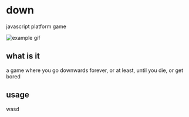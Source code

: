 # down
javascript platform game

![example gif](https://github.com/halbu/down/blob/master/down.gif "amazing gameplay")

## what is it

a game where you go downwards forever, or at least, until you die, or get bored


## usage

wasd
